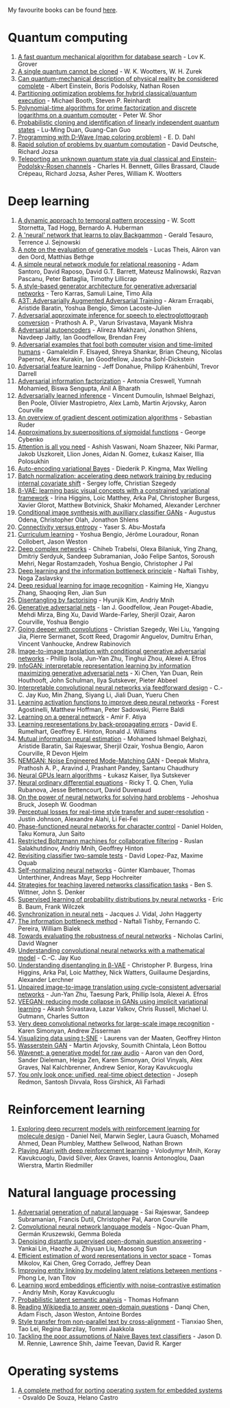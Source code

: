 My favourite books can be found [here](https://github.com/mayank31398/Books-I-love).

# Quantum computing

1. [A fast quantum mechanical algorithm for database search](https://arxiv.org/abs/quant-ph/9605043) - Lov K. Grover
1. [A single quantum cannot be cloned](https://www.nature.com/articles/299802a0) - W. K. Wootters, W. H. Zurek
1. [Can quantum-mechanical description of physical reality be considered complete](https://journals.aps.org/pr/abstract/10.1103/PhysRev.47.777) - Albert Einstein, Boris Podolsky, Nathan Rosen
1. [Partitioning optimization problems for hybrid classical/quantum execution](https://www.semanticscholar.org/paper/Partitioning-Optimization-Problems-for-Hybrid-%2F-Booth-Reinhardt/03a5a5f1c17d0573a5ab93fc514ae9b2897cc76a) - Michael Booth, Steven P. Reinhardt
1. [Polynomial-time algorithms for prime factorization and discrete logarithms on a quantum computer](https://arxiv.org/abs/quant-ph/9508027) - Peter W. Shor
1. [Probabilistic cloning and identification of linearly independent quantum states](https://arxiv.org/abs/quant-ph/9804064) - Lu-Ming Duan, Guang-Can Guo
1. [Programming with D-Wave (map coloring problem)](https://www.dwavesys.com/sites/default/files/Map%20Coloring%20WP2.pdf) - E. D. Dahl
1. [Rapid solution of problems by quantum computation](https://royalsocietypublishing.org/doi/abs/10.1098/rspa.1992.0167) - David Deutsche, Richard Jozsa
1. [Teleporting an unknown quantum state via dual classical and Einstein-Podolsky-Rosen channels](https://journals.aps.org/prl/abstract/10.1103/PhysRevLett.70.1895) - Charles H. Bennett, Gilles Brassard, Claude Crépeau, Richard Jozsa, Asher Peres, William K. Wootters

# Deep learning

1. [A dynamic approach to temporal pattern processing](https://papers.nips.cc/paper/76-a-dynamical-approach-to-temporal-pattern-processing) - W. Scott Stornetta, Tad Hogg, Bernardo A. Huberman
1. [A 'neural' network that learns to play Backgammon](https://papers.nips.cc/paper/30-a-neural-network-that-learns-to-play-backgammon) - Gerald Tesauro, Terrence J. Sejnowski
1. [A note on the evaluation of generative models](https://arxiv.org/abs/1511.01844) - Lucas Theis, Aäron van den Oord, Matthias Bethge
1. [A simple neural network module for relational reasoning](https://arxiv.org/abs/1706.01427) - Adam Santoro, David Raposo, David G.T. Barrett, Mateusz Malinowski, Razvan Pascanu, Peter Battaglia, Timothy Lillicrap
1. [A style-based generator architecture for generative adversarial networks](https://arxiv.org/abs/1812.04948) - Tero Karras, Samuli Laine, Timo Aila
1. [A3T: Adversarially Augmented Adversarial Training](https://arxiv.org/abs/1801.04055) - Akram Erraqabi, Aristide Baratin, Yoshua Bengio, Simon Lacoste-Julien
1. [Adversarial approximate inference for speech to electroglottograph conversion](https://arxiv.org/abs/1903.12248) - Prathosh A. P., Varun Srivastava, Mayank Mishra
1. [Adversarial autoencoders](https://arxiv.org/abs/1511.05644) - Alireza Makhzani, Jonathon Shlens, Navdeep Jaitly, Ian Goodfellow, Brendan Frey
1. [Adversarial examples that fool both computer vision and time-limited humans](https://arxiv.org/abs/1802.08195) - Gamaleldin F. Elsayed, Shreya Shankar, Brian Cheung, Nicolas Papernot, Alex Kurakin, Ian Goodfellow, Jascha Sohl-Dickstein
1. [Adversarial feature learning](https://arxiv.org/abs/1605.09782) - Jeff Donahue, Philipp Krähenbühl, Trevor Darrell
1. [Adversarial information factorization](https://arxiv.org/abs/1711.05175) - Antonia Creswell, Yumnah Mohamied, Biswa Sengupta, Anil A Bharath
1. [Adversarially learned inference](https://arxiv.org/abs/1606.00704) - Vincent Dumoulin, Ishmael Belghazi, Ben Poole, Olivier Mastropietro, Alex Lamb, Martin Arjovsky, Aaron Courville
1. [An overview of gradient descent optimization algorithms](https://arxiv.org/abs/1609.04747) - Sebastian Ruder
1. [Approximations by superpositions of sigmoidal functions](https://www.semanticscholar.org/paper/Approximation-by-superpositions-of-a-sigmoidal-Cybenko/8da1dda34ecc96263102181448c94ec7d645d085) - George Cybenko
1. [Attention is all you need](https://papers.nips.cc/paper/7181-attention-is-all-you-need) - Ashish Vaswani, Noam Shazeer, Niki Parmar, Jakob Uszkoreit, Llion Jones, Aidan N. Gomez, Łukasz Kaiser, Illia Polosukhin
1. [Auto-encoding variational Bayes](https://arxiv.org/abs/1312.6114) - Diederik P. Kingma, Max Welling
1. [Batch normalization: accelerating deep network training by reducing internal covariate shift](https://arxiv.org/abs/1502.03167) - Sergey Ioffe, Christian Szegedy
1. [β-VAE: learning basic visual concepts with a constrained variational framework](https://openreview.net/forum?id=Sy2fzU9gl) - Irina Higgins, Loic Matthey, Arka Pal, Christopher Burgess, Xavier Glorot, Matthew Botvinick, Shakir Mohamed, Alexander Lerchner
1. [Conditional image synthesis with auxilliary classifier GANs](https://arxiv.org/abs/1610.09585) - Augustus Odena, Christopher Olah, Jonathon Shlens
1. [Connectivity versus entropy](https://papers.nips.cc/paper/63-connectivity-versus-entropy) - Yaser S. Abu-Mostafa
1. [Curriculum learning](https://dl.acm.org/citation.cfm?id=1553380) - Yoshua Bengio, Jérôme Louradour, Ronan Collobert, Jason Weston
1. [Deep complex networks](https://arxiv.org/abs/1705.09792) - Chiheb Trabelsi, Olexa Bilaniuk, Ying Zhang, Dmitriy Serdyuk, Sandeep Subramanian, João Felipe Santos, Soroush Mehri, Negar Rostamzadeh, Yoshua Bengio, Christopher J Pal
1. [Deep learning and the information bottleneck principle](https://ieeexplore.ieee.org/document/7133169) - Naftali Tishby, Noga Zaslavsky
1. [Deep residual learning for image recognition](https://arxiv.org/abs/1512.03385) - Kaiming He, Xiangyu Zhang, Shaoqing Ren, Jian Sun
1. [Disentangling by factorising](https://arxiv.org/abs/1802.05983) - Hyunjik Kim, Andriy Mnih
1. [Generative adversarial nets](https://arxiv.org/abs/1406.2661) - Ian J. Goodfellow, Jean Pouget-Abadie, Mehdi Mirza, Bing Xu, David Warde-Farley, Sherjil Ozair, Aaron Courville, Yoshua Bengio
1. [Going deeper with convolutions](https://arxiv.org/abs/1409.4842) - Christian Szegedy, Wei Liu, Yangqing Jia, Pierre Sermanet, Scott Reed, Dragomir Anguelov, Dumitru Erhan, Vincent Vanhoucke, Andrew Rabinovich
1. [Image-to-image translation with conditional generative adversarial networks](https://arxiv.org/abs/1611.07004) - Phillip Isola, Jun-Yan Zhu, Tinghui Zhou, Alexei A. Efros
1. [InfoGAN: interpretable representation learning by information maximizing generative adversarial nets](https://arxiv.org/abs/1606.03657) - Xi Chen, Yan Duan, Rein Houthooft, John Schulman, Ilya Sutskever, Pieter Abbeel
1. [Interpretable convolutional neural networks via feedforward design](https://arxiv.org/abs/1810.02786) - C.-C. Jay Kuo, Min Zhang, Siyang Li, Jiali Duan, Yueru Chen
1. [Learning activation functions to improve deep neural networks](https://arxiv.org/abs/1412.6830) - Forest Agostinelli, Matthew Hoffman, Peter Sadowski, Pierre Baldi
1. [Learning on a general network](https://papers.nips.cc/paper/9-learning-on-a-general-network) - Amir F. Atiya
1. [Learning representations by back-propagating errors](https://www.nature.com/articles/323533a0) - David E. Rumelhart, Geoffrey E. Hinton, Ronald J. Williams
1. [Mutual information neural estimation](https://arxiv.org/abs/1801.04062) - Mohamed Ishmael Belghazi, Aristide Baratin, Sai Rajeswar, Sherjil Ozair, Yoshua Bengio, Aaron Courville, R Devon Hjelm
1. [NEMGAN: Noise Engineered Mode-Matching GAN](https://arxiv.org/abs/1811.03692v2) - Deepak Mishra, Prathosh A. P., Aravind J, Prashant Pandey, Santanu Chaudhury
1. [Neural GPUs learn algorithms](https://arxiv.org/abs/1511.08228) - Łukasz Kaiser, Ilya Sutskever
1. [Neural ordinary differential equations](http://papers.nips.cc/paper/7892-neural-ordinary-differential-equations) - Ricky T. Q. Chen, Yulia Rubanova, Jesse Bettencourt, David Duvenaud
1. [On the power of neural networks for solving hard problems](https://papers.nips.cc/paper/70-on-the-power-of-neural-networks-for-solving-hard-problems) - Jehoshua Bruck, Joseph W. Goodman
1. [Perceptual losses for real-time style transfer and super-resolution](https://arxiv.org/abs/1603.08155) - Justin Johnson, Alexandre Alahi, Li Fei-Fei
1. [Phase-functioned neural networks for character control](https://dl.acm.org/citation.cfm?id=3073663) - Daniel Holden, Taku Komura, Jun Saito
1. [Restricted Boltzmann machines for collaborative filtering](https://dl.acm.org/citation.cfm?doid=1273496.1273596) - Ruslan Salakhutdinov, Andriy Mnih, Geoffrey Hinton
1. [Revisiting classifier two-sample tests](https://arxiv.org/abs/1610.06545) - David Lopez-Paz, Maxime Oquab
1. [Self-normalizing neural networks](https://papers.nips.cc/paper/6698-self-normalizing-neural-networks) - Günter Klambauer, Thomas Unterthiner, Andreas Mayr, Sepp Hochreiter
1. [Strategies for teaching layered networks classification tasks](https://papers.nips.cc/paper/85-strategies-for-teaching-layered-networks-classification-tasks) - Ben S. Wittner, John S. Denker
1. [Supervised learning of probability distributions by neural networks](https://papers.nips.cc/paper/3-supervised-learning-of-probability-distributions-by-neural-networks) - Eric B. Baum, Frank Wilczek
1. [Synchronization in neural nets](https://papers.nips.cc/paper/32-synchronization-in-neural-nets) - Jacques J. Vidal, John Haggerty
1. [The information bottleneck method](https://arxiv.org/abs/physics/0004057) - Naftali Tishby, Fernando C. Pereira, William Bialek
1. [Towards evaluating the robustness of neural networks](https://arxiv.org/abs/1608.04644) - Nicholas Carlini, David Wagner
1. [Understanding convolutional neural networks with a mathematical model](https://arxiv.org/abs/1609.04112) - C.-C. Jay Kuo
1. [Understanding disentangling in β-VAE](https://arxiv.org/abs/1804.03599) - Christopher P. Burgess, Irina Higgins, Arka Pal, Loic Matthey, Nick Watters, Guillaume Desjardins, Alexander Lerchner
1. [Unpaired image-to-image translation using cycle-consistent adversarial networks](https://arxiv.org/abs/1703.10593) - Jun-Yan Zhu, Taesung Park, Phillip Isola, Alexei A. Efros
1. [VEEGAN: reducing mode collapse in GANs using implicit variational learning](https://arxiv.org/abs/1705.07761) - Akash Srivastava, Lazar Valkov, Chris Russell, Michael U. Gutmann, Charles Sutton
1. [Very deep convolutional networks for large-scale image recognition](https://arxiv.org/abs/1409.1556) - Karen Simonyan, Andrew Zisserman
1. [Visualizing data using t-SNE](http://www.jmlr.org/papers/v9/vandermaaten08a.html) - Laurens van der Maaten, Geoffrey Hinton
1. [Wasserstein GAN](https://arxiv.org/abs/1701.07875) - Martin Arjovsky, Soumith Chintala, Léon Bottou
1. [Wavenet: a generative model for raw audio](https://arxiv.org/abs/1609.03499) - Aaron van den Oord, Sander Dieleman, Heiga Zen, Karen Simonyan, Oriol Vinyals, Alex Graves, Nal Kalchbrenner, Andrew Senior, Koray Kavukcuoglu
1. [You only look once: unified, real-time object detection](https://arxiv.org/abs/1506.02640) - Joseph Redmon, Santosh Divvala, Ross Girshick, Ali Farhadi

# Reinforcement learning

1. [Exploring deep recurrent models with reinforcement learning for molecule design](https://openreview.net/forum?id=HkcTe-bR-) - Daniel Neil, Marwin Segler, Laura Guasch, Mohamed Ahmed, Dean Plumbley, Matthew Sellwood, Nathan Brown
1. [Playing Atari with deep reinforcement learning](https://arxiv.org/abs/1312.5602) - Volodymyr Mnih, Koray Kavukcuoglu, David Silver, Alex Graves, Ioannis Antonoglou, Daan Wierstra, Martin Riedmiller

# Natural language processing

1. [Adversarial generation of natural language](https://arxiv.org/abs/1705.10929) - Sai Rajeswar, Sandeep Subramanian, Francis Dutil, Christopher Pal, Aaron Courville
1. [Convolutional neural network language models](https://aclanthology.info/papers/D16-1123/d16-1123) - Ngoc-Quan Pham, Germán Kruszewski, Gemma Boleda
1. [Denoising distantly supervised open-domain question answering](https://aclanthology.info/papers/P18-1161/p18-1161) - Yankai Lin, Haozhe Ji, Zhiyuan Liu, Maosong Sun
1. [Efficient estimation of word representations in vector space](https://arxiv.org/abs/1301.3781) - Tomas Mikolov, Kai Chen, Greg Corrado, Jeffrey Dean
1. [Improving entity linking by modeling latent relations between mentions](https://arxiv.org/abs/1804.10637) - Phong Le, Ivan Titov
1. [Learning word embeddings efficiently with noise-contrastive estimation](https://papers.nips.cc/paper/5165-learning-word-embeddings-efficiently-with-noise-contrastive-estimation) - Andriy Mnih, Koray Kavukcuoglu
1. [Probabilistic latent semantic analysis](https://arxiv.org/abs/1301.6705) - Thomas Hofmann
1. [Reading Wikipedia to answer open-domain questions](https://arxiv.org/abs/1704.00051) - Danqi Chen, Adam Fisch, Jason Weston, Antoine Bordes
1. [Style transfer from non-parallel text by cross-alignment](https://papers.nips.cc/paper/7259-style-transfer-from-non-parallel-text-by-cross-alignment) - Tianxiao Shen, Tao Lei, Regina Barzilay, Tommi Jaakkola
1. [Tackling the poor assumptions of Naive Bayes text classifiers](https://dl.acm.org/citation.cfm?id=3041916) - Jason D. M. Rennie, Lawrence Shih, Jaime Teevan, David R. Karger

# Operating systems

1. [A complete method for porting operating system for embedded systems](https://www.researchgate.net/publication/241340783_A_Complete_Method_for_Porting_Operating_System_for_Embedded_Systems) - Osvaldo De Souza, Helano Castro